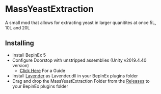 # MassYeastExtraction

A small mod that allows for extracting yeast in larger quanitites at once
5L, 10L and 20L

## Installing

- Install BepinEx 5
- Configure Doorstop with unstripped assemblies (Unity v2019.4.40 version)
  - [Click Here](https://obenseuermodding.github.io/Information/www/Guides/Configuring-Doorstop.html) For a Guide
- Install [Lavender](https://github.com/leonarudo/Lavender/tree/main) as Lavender.dll in your BepInEx plugins folder
- Drag and drop the MassYeastExtraction Folder from the [Releases](https://github.com/hiemas-lerastad/OS-MassYeastExtraction/releases) to your BepinEx plugins folder
